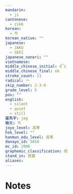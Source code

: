 ```yaml
---
mandarin:
  - jì
cantonese:
  - zik6
korean:
  - 적
korean_native: ""
japanese:
  - JAKU
  - SEKI
japanese_nanori: ""
vietnamese:
middle_chinese_initial: d͡z
middle_chinese_final: ek
stroke_count: 11
radical: 宀
skip_number: 2-3-8
grade_level: 5
pos: ""
english:
  - silent
  - quiet
  - still
羅馬字: jeg
韓文: 적
joyo_level: 高等
hsk_level: ""
hanmun_edu_level: 高等
danayo_id: 5010
mc_id: 2906
graphemic_classification: 叔
stand_in: 寂寞
aliases:
---
```


# Notes
